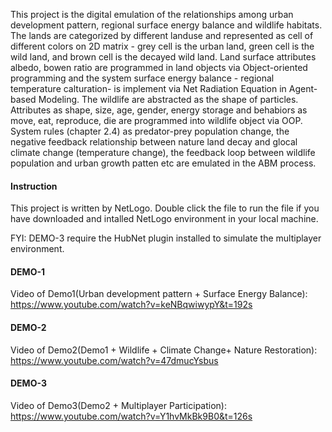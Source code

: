 

This project is the digital emulation of the relationships among urban development pattern, regional surface energy balance and wildlife habitats. The lands are categorized by different landuse and represented as cell of different colors on 2D matrix - grey cell is the urban land, green cell is the wild land, and brown cell is the decayed wild land. Land surface attributes albedo, bowen ratio are programmed in land objects via Object-oriented programming and the system surface energy balance - regional temperature calturation- is implement via Net Radiation Equation in Agent-based Modeling.  The wildlife are abstracted as the shape of particles. Attributes as shape, size, age, gender, energy storage and behabiors as move, eat, reproduce, die are programmed into wildlife object via OOP. System rules (chapter 2.4) as predator-prey population change, the negative feedback relationship between nature land decay and glocal climate change (temperature change), the feedback loop between wildlife population and urban growth patten etc are emulated in the ABM process. 

#### Instruction
This project is written by NetLogo. Double click the file to run the file if you have downloaded and intalled NetLogo environment in your local machine. 

FYI: DEMO-3 require the HubNet plugin installed to simulate the multiplayer environment.

#### DEMO-1
Video of Demo1(Urban development pattern + Surface Energy Balance): 
https://www.youtube.com/watch?v=keNBqwiwypY&t=192s


#### DEMO-2
Video of Demo2(Demo1 + Wildlife + Climate Change+ Nature Restoration):
https://www.youtube.com/watch?v=47dmucYsbus


#### DEMO-3
Video of Demo3(Demo2 + Multiplayer Participation):
https://www.youtube.com/watch?v=Y1hvMkBk9B0&t=126s
